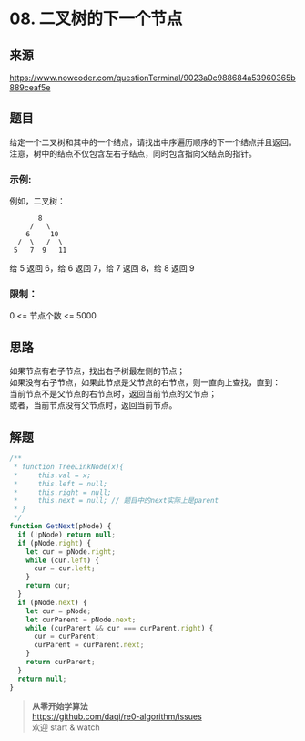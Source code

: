 # 08. 二叉树的下一个节点

## 来源

https://www.nowcoder.com/questionTerminal/9023a0c988684a53960365b889ceaf5e

## 题目

给定一个二叉树和其中的一个结点，请找出中序遍历顺序的下一个结点并且返回。注意，树中的结点不仅包含左右子结点，同时包含指向父结点的指针。

### 示例:

例如，二叉树：

```
       8
     /   \
    6     10
  /  \   /  \
 5   7  9   11
```

给 5 返回 6，给 6 返回 7，给 7 返回 8，给 8 返回 9

### 限制：

0 <= 节点个数 <= 5000

## 思路

如果节点有右子节点，找出右子树最左侧的节点；  
如果没有右子节点，如果此节点是父节点的右节点，则一直向上查找，直到：  
当前节点不是父节点的右节点时，返回当前节点的父节点；  
或者，当前节点没有父节点时，返回当前节点。

## 解题

```js
/**
 * function TreeLinkNode(x){
 *     this.val = x;
 *     this.left = null;
 *     this.right = null;
 *     this.next = null; // 题目中的next实际上是parent
 * }
 */
function GetNext(pNode) {
  if (!pNode) return null;
  if (pNode.right) {
    let cur = pNode.right;
    while (cur.left) {
      cur = cur.left;
    }
    return cur;
  }
  if (pNode.next) {
    let cur = pNode;
    let curParent = pNode.next;
    while (curParent && cur === curParent.right) {
      cur = curParent;
      curParent = curParent.next;
    }
    return curParent;
  }
  return null;
}
```

> **从零开始学算法**  
> https://github.com/daqi/re0-algorithm/issues  
> 欢迎 start & watch

